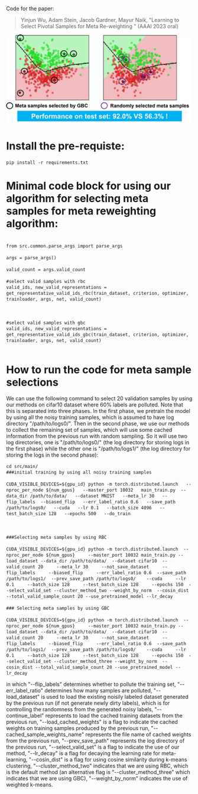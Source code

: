 Code for the paper:
> Yinjun Wu, Adam Stein, Jacob Gardner, Mayur Naik, "Learning to Select Pivotal Samples for Meta Re-weighting " (AAAI 2023 oral)

![plot](images/toy_experiment.png)



# Install the pre-requiste:
```
pip install -r requirements.txt
```


# Minimal code block for using our algorithm for selecting meta samples for meta reweighting algorithm:
```

from src.common.parse_args import parse_args

args = parse_args()

valid_count = args.valid_count

#select valid samples with rbc
valid_ids, new_valid_representations = get_representative_valid_ids_rbc(train_dataset, criterion, optimizer, trainloader, args, net, valid_count)



#select valid samples with gbc
valid_ids, new_valid_representations = get_representative_valid_ids_gbc(train_dataset, criterion, optimizer, trainloader, args, net, valid_count)


```


# How to run the code for meta sample selections

We can use the following command to select 20 validation samples by using our methods on cifar10 dataset where 60% labels are polluted. Note that this is separated into three phases. In the first phase, we pretrain the model by using all the noisy training samples, which is assumed to have log directory "/path/to/logs0/". Then in the second phase, we use our methods to collect the remaining set of samples, which will use some cached information from the previous run with random sampling. So it will use two log directories, one is "/path/to/logs0/" (the log directory for storing logs in the first phase) while the other one is "/path/to/logs1/" (the log directory for storing the logs in the second phase):

```
cd src/main/
###initial training by using all noisy training samples

CUDA_VISIBLE_DEVICES=${gpu_id} python -m torch.distributed.launch   --nproc_per_node ${num_gpus}   --master_port 10032   main_train.py  --data_dir /path/to/data/   --dataset MNIST   --meta_lr 30   --flip_labels  --biased_flip   --err_label_ratio 0.6   --save_path /path/to/logs0/   --cuda   --lr 0.1   --batch_size 4096   --test_batch_size 128   --epochs 500   --do_train



###Selecting meta samples by using RBC 

CUDA_VISIBLE_DEVICES=${gpu_id} python -m torch.distributed.launch  --nproc_per_node ${num_gpus}     --master_port 10032 main_train.py --load_dataset --data_dir /path/to/data/  --dataset cifar10  --valid_count 20     --meta_lr 30     --not_save_dataset     --flip_labels     --biased_flip     --err_label_ratio 0.6  --save_path /path/to/logs1/  --prev_save_path /path/to/logs0/    --cuda     --lr 0.1     --batch_size 128     --test_batch_size 128     --epochs 150  --select_valid_set --cluster_method_two --weight_by_norm  --cosin_dist --total_valid_sample_count 20 --use_pretrained_model --lr_decay

### Selecting meta samples by using GBC

CUDA_VISIBLE_DEVICES=${gpu_id} python -m torch.distributed.launch  --nproc_per_node ${num_gpus}     --master_port 10032 main_train.py --load_dataset --data_dir /path/to/data/  --dataset cifar10  --valid_count 20     --meta_lr 30     --not_save_dataset     --flip_labels     --biased_flip     --err_label_ratio 0.6  --save_path /path/to/logs1/  --prev_save_path /path/to/logs0/    --cuda     --lr 0.1     --batch_size 128     --test_batch_size 128     --epochs 150  --select_valid_set --cluster_method_three --weight_by_norm  --cosin_dist --total_valid_sample_count 20 --use_pretrained_model --lr_decay

```



in which "--flip_labels" determines whether to pollute the training set, "--err_label_ratio" determines how many samples are polluted, "--load_dataset" is used to load the existing noisily labeled dataset generated by the previous run (if not generate newly dirty labels), which is for controlling the randomness from the generated noisy labels, "--continue_label" represents to load the cached training datasets from the previous run, "--load_cached_weights" is a flag to indicate the cached weights on training samples produced by the previous run, "--cached_sample_weights_name" represents the file name of cached weights from the previous run, "--prev_save_path" represents the log directory of the previous run, "--select_valid_set" is a flag to indicate the use of our method, "--lr_decay" is a flag for decaying the learning rate for meta-learning, "--cosin_dist" is a flag for using cosine similarity during k-means clustering, "--cluster_method_two" indicates that we are using RBC, which is the default method (an alternative flag is "--cluster_method_three" which indicates that we are using GBC),  "--weight_by_norm" indicates the use of weighted k-means.


